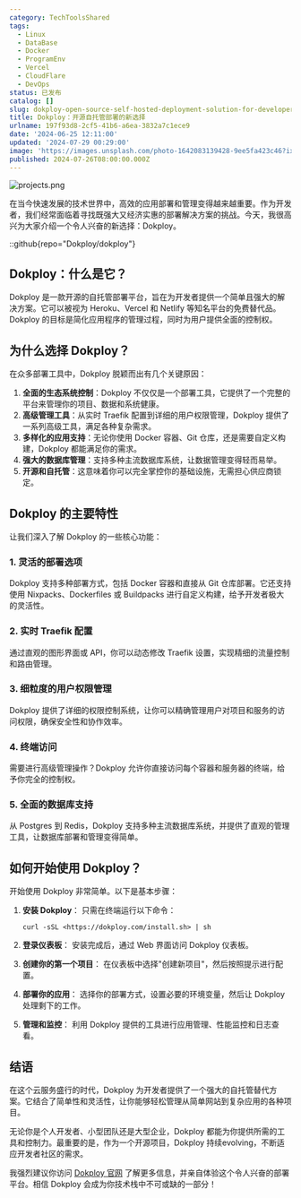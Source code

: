 ```yaml
---
category: TechToolsShared
tags:
  - Linux
  - DataBase
  - Docker
  - ProgramEnv
  - Vercel
  - CloudFlare
  - DevOps
status: 已发布
catalog: []
slug: dokploy-open-source-self-hosted-deployment-solution-for-developers
title: Dokploy：开源自托管部署的新选择
urlname: 197f93d8-2cf5-41b6-a6ea-3832a7c1ece9
date: '2024-06-25 12:11:00'
updated: '2024-07-29 00:29:00'
image: 'https://images.unsplash.com/photo-1642083139428-9ee5fa423c46?ixlib=rb-4.0.3&q=85&fm=jpg&crop=entropy&cs=srgb'
published: 2024-07-26T08:00:00.000Z
---
```


![projects.png](https://prod-files-secure.s3.us-west-2.amazonaws.com/5d24fe63-e567-4804-86f9-9fdc62e13082/adfdc1fe-2109-46ac-9ad4-f50e8631f20c/projects.png?X-Amz-Algorithm=AWS4-HMAC-SHA256&X-Amz-Content-Sha256=UNSIGNED-PAYLOAD&X-Amz-Credential=AKIAT73L2G45FSPPWI6X%2F20241218%2Fus-west-2%2Fs3%2Faws4_request&X-Amz-Date=20241218T213222Z&X-Amz-Expires=3600&X-Amz-Signature=f9b50d40cc6fe44682fc759992c393c99031486b21c1fcc6c5e7d476ef3a171f&X-Amz-SignedHeaders=host&x-id=GetObject)


在当今快速发展的技术世界中，高效的应用部署和管理变得越来越重要。作为开发者，我们经常面临着寻找既强大又经济实惠的部署解决方案的挑战。今天，我很高兴为大家介绍一个令人兴奋的新选择：Dokploy。


::github{repo="Dokploy/dokploy"}


## Dokploy：什么是它？


Dokploy 是一款开源的自托管部署平台，旨在为开发者提供一个简单且强大的解决方案。它可以被视为 Heroku、Vercel 和 Netlify 等知名平台的免费替代品。Dokploy 的目标是简化应用程序的管理过程，同时为用户提供全面的控制权。


## 为什么选择 Dokploy？


在众多部署工具中，Dokploy 脱颖而出有几个关键原因：

1. **全面的生态系统控制**：Dokploy 不仅仅是一个部署工具，它提供了一个完整的平台来管理你的项目、数据和系统健康。
2. **高级管理工具**：从实时 Traefik 配置到详细的用户权限管理，Dokploy 提供了一系列高级工具，满足各种复杂需求。
3. **多样化的应用支持**：无论你使用 Docker 容器、Git 仓库，还是需要自定义构建，Dokploy 都能满足你的需求。
4. **强大的数据库管理**：支持多种主流数据库系统，让数据管理变得轻而易举。
5. **开源和自托管**：这意味着你可以完全掌控你的基础设施，无需担心供应商锁定。

## Dokploy 的主要特性


让我们深入了解 Dokploy 的一些核心功能：


### 1. 灵活的部署选项


Dokploy 支持多种部署方式，包括 Docker 容器和直接从 Git 仓库部署。它还支持使用 Nixpacks、Dockerfiles 或 Buildpacks 进行自定义构建，给予开发者极大的灵活性。


### 2. 实时 Traefik 配置


通过直观的图形界面或 API，你可以动态修改 Traefik 设置，实现精细的流量控制和路由管理。


### 3. 细粒度的用户权限管理


Dokploy 提供了详细的权限控制系统，让你可以精确管理用户对项目和服务的访问权限，确保安全性和协作效率。


### 4. 终端访问


需要进行高级管理操作？Dokploy 允许你直接访问每个容器和服务器的终端，给予你完全的控制权。


### 5. 全面的数据库支持


从 Postgres 到 Redis，Dokploy 支持多种主流数据库系统，并提供了直观的管理工具，让数据库部署和管理变得简单。


## 如何开始使用 Dokploy？


开始使用 Dokploy 非常简单。以下是基本步骤：

1. **安装 Dokploy**：
只需在终端运行以下命令：

	```text
	curl -sSL <https://dokploy.com/install.sh> | sh
	```

2. **登录仪表板**：
安装完成后，通过 Web 界面访问 Dokploy 仪表板。
3. **创建你的第一个项目**：
在仪表板中选择"创建新项目"，然后按照提示进行配置。
4. **部署你的应用**：
选择你的部署方式，设置必要的环境变量，然后让 Dokploy 处理剩下的工作。
5. **管理和监控**：
利用 Dokploy 提供的工具进行应用管理、性能监控和日志查看。

## 结语


在这个云服务盛行的时代，Dokploy 为开发者提供了一个强大的自托管替代方案。它结合了简单性和灵活性，让你能够轻松管理从简单网站到复杂应用的各种项目。


无论你是个人开发者、小型团队还是大型企业，Dokploy 都能为你提供所需的工具和控制力。最重要的是，作为一个开源项目，Dokploy 持续evolving，不断适应开发者社区的需求。


我强烈建议你访问 [Dokploy 官网](https://dokploy.com/) 了解更多信息，并亲自体验这个令人兴奋的部署平台。相信 Dokploy 会成为你技术栈中不可或缺的一部分！

